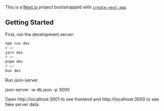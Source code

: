 This is a [Next.js](https://nextjs.org/) project bootstrapped with [`create-next-app`](https://github.com/vercel/next.js/tree/canary/packages/create-next-app).

## Getting Started

First, run the development server:

```bash
npm run dev
# or
yarn dev
# or
pnpm dev
# or
bun dev
```
Run json-server

json-server -w db.json -p 3000

Open http://localhost:3001 to see frontend and http://localhost:3000 to see fake server data.


